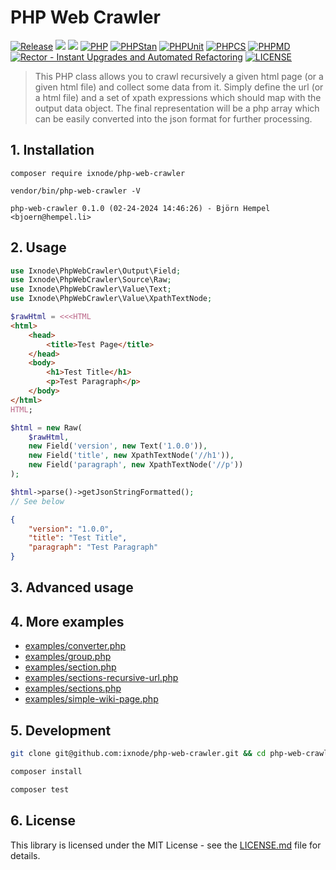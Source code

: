 # PHP Web Crawler

[![Release](https://img.shields.io/github/v/release/ixnode/php-web-crawler)](https://github.com/ixnode/php-web-crawler/releases)
[![](https://img.shields.io/github/release-date/ixnode/php-web-crawler)](https://github.com/ixnode/php-web-crawler/releases)
![](https://img.shields.io/github/repo-size/ixnode/php-web-crawler.svg)
[![PHP](https://img.shields.io/badge/PHP-^8.2-777bb3.svg?logo=php&logoColor=white&labelColor=555555&style=flat)](https://www.php.net/supported-versions.php)
[![PHPStan](https://img.shields.io/badge/PHPStan-Level%20Max-777bb3.svg?style=flat)](https://phpstan.org/user-guide/rule-levels)
[![PHPUnit](https://img.shields.io/badge/PHPUnit-Unit%20Tests-6b9bd2.svg?style=flat)](https://phpunit.de)
[![PHPCS](https://img.shields.io/badge/PHPCS-PSR12-416d4e.svg?style=flat)](https://www.php-fig.org/psr/psr-12/)
[![PHPMD](https://img.shields.io/badge/PHPMD-ALL-364a83.svg?style=flat)](https://github.com/phpmd/phpmd)
[![Rector - Instant Upgrades and Automated Refactoring](https://img.shields.io/badge/Rector-PHP%208.2-73a165.svg?style=flat)](https://github.com/rectorphp/rector)
[![LICENSE](https://img.shields.io/github/license/ixnode/php-api-version-bundle)](https://github.com/ixnode/php-api-version-bundle/blob/master/LICENSE)

> This PHP class allows you to crawl recursively a given html page (or a given html file) and collect some data from it.
> Simply define the url (or a html file) and a set of xpath expressions which should map with the output data object.
> The final representation will be a php array which can be easily converted into the json format for further
> processing.

## 1. Installation

```shell
composer require ixnode/php-web-crawler
```

```shell
vendor/bin/php-web-crawler -V
```

```shell
php-web-crawler 0.1.0 (02-24-2024 14:46:26) - Björn Hempel <bjoern@hempel.li>
```

## 2. Usage

```php
use Ixnode\PhpWebCrawler\Output\Field;
use Ixnode\PhpWebCrawler\Source\Raw;
use Ixnode\PhpWebCrawler\Value\Text;
use Ixnode\PhpWebCrawler\Value\XpathTextNode;

$rawHtml = <<<HTML
<html>
    <head>
        <title>Test Page</title>
    </head>
    <body>
        <h1>Test Title</h1>
        <p>Test Paragraph</p>
    </body>
</html>
HTML;

$html = new Raw(
    $rawHtml,
    new Field('version', new Text('1.0.0')),
    new Field('title', new XpathTextNode('//h1')),
    new Field('paragraph', new XpathTextNode('//p'))
);

$html->parse()->getJsonStringFormatted();
// See below
```

```json
{
    "version": "1.0.0",
    "title": "Test Title",
    "paragraph": "Test Paragraph"
}
```

## 3. Advanced usage

## 4. More examples

* [examples/converter.php](examples/converter.php)
* [examples/group.php](examples/group.php)
* [examples/section.php](examples/section.php)
* [examples/sections-recursive-url.php](examples/sections-recursive-url.php)
* [examples/sections.php](examples/sections.php)
* [examples/simple-wiki-page.php](examples/simple-wiki-page.php)

## 5. Development

```bash
git clone git@github.com:ixnode/php-web-crawler.git && cd php-web-crawler
```

```bash
composer install
```

```bash
composer test
```

## 6. License

This library is licensed under the MIT License - see the [LICENSE.md](/LICENSE.md) file for details.
